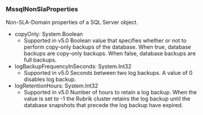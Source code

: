 ### MssqlNonSlaProperties
Non-SLA-Domain properties of a SQL Server object.

- copyOnly: System.Boolean
  - Supported in v5.0
Boolean value that specifies whether or not to perform copy-only backups of the database. When true, database backups are copy-only backups. When false, database backups are full backups.
- logBackupFrequencyInSeconds: System.Int32
  - Supported in v5.0
Seconds between two log backups. A value of 0 disables log backup.
- logRetentionHours: System.Int32
  - Supported in v5.0
Number of hours to retain a log backup. When the value is set to -1 the Rubrik cluster retains the log backup until the database snapshots that precede the log backup have expired.
